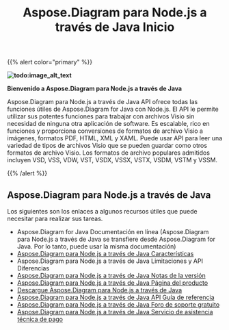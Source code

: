 ﻿---
title: Aspose.Diagram para Node.js a través de Java Inicio
type: docs
description: Aspose.Diagram para Node.js a través de Java API proporciona conversiones de formatos de archivo Visio a imágenes, formatos PDF, HTML, XML y XAML. Los formatos de archivo populares admitidos incluyen VSD, VSS, VDW, VST, VSDX, VSSX, VSTX, VSDM, VSTM y VSSM.
weight: 40
url: /es/nodejsjava/
---
{{% alert color="primary" %}} 

**![todo:image_alt_text](aspose-diagram-for-node-js-via-java-home_1)**

**Bienvenido a Aspose.Diagram para Node.js a través de Java**

Aspose.Diagram para Node.js a través de Java API ofrece todas las funciones útiles de Aspose.Diagram for Java con Node.js. El API le permite utilizar sus potentes funciones para trabajar con archivos Visio sin necesidad de ninguna otra aplicación de software. Es escalable, rico en funciones y proporciona conversiones de formatos de archivo Visio a imágenes, formatos PDF, HTML, XML y XAML. Puede usar API para leer una variedad de tipos de archivos Visio que se pueden guardar como otros formatos de archivo Visio. Los formatos de archivo populares admitidos incluyen VSD, VSS, VDW, VST, VSDX, VSSX, VSTX, VSDM, VSTM y VSSM.

{{% /alert %}} 
## **Aspose.Diagram para Node.js a través de Java**
Los siguientes son los enlaces a algunos recursos útiles que puede necesitar para realizar sus tareas.

- Aspose.Diagram for Java Documentación en línea (Aspose.Diagram para Node.js a través de Java se transfiere desde Aspose.Diagram for Java. Por lo tanto, puede usar la misma documentación)
- [Aspose.Diagram para Node.js a través de Java Características](https://docs.aspose.com/display/diagramjava/Aspose.Diagram+for+Node.js+via+Java+Features)
- Aspose.Diagram para Node.js a través de Java Limitaciones y API Diferencias
- [Aspose.Diagram para Node.js a través de Java Notas de la versión](https://docs.aspose.com/display/diagramjava/Aspose.Diagram+for+Node.js+via+Java)
- [Aspose.Diagram para Node.js a través de Java Página del producto](https://products.aspose.com/diagram/nodejs-java/)
- [Descargue Aspose.Diagram para Node.js a través de Java](https://downloads.aspose.com/diagram/nodejs)
- [Aspose.Diagram para Node.js a través de Java API Guía de referencia](https://reference.aspose.com/diagram/nodejs)
- [Aspose.Diagram para Node.js a través de Java Foro de soporte gratuito](https://forum.aspose.com/c/diagram/17)
- [Aspose.Diagram para Node.js a través de Java Servicio de asistencia técnica de pago](https://helpdesk.aspose.com/)
